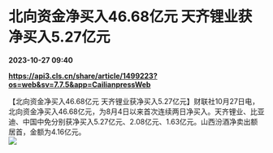 # 北向资金净买入46.68亿元 天齐锂业获净买入5.27亿元

**2023-10-27 09:40**

**https://api3.cls.cn/share/article/1499223?os=web&sv=7.7.5&app=CailianpressWeb**

【北向资金净买入46.68亿元 天齐锂业获净买入5.27亿元】财联社10月27日电，北向资金净买入46.68亿元，为8月4日以来首次连续两日净买入。天齐锂业、比亚迪、中国中免分别获净买入5.27亿元、2.08亿元、1.63亿元。山西汾酒净卖出额居首，金额为4.16亿元。  
![](https://img.cls.cn/images/20231027/hcAwSM730x.png)